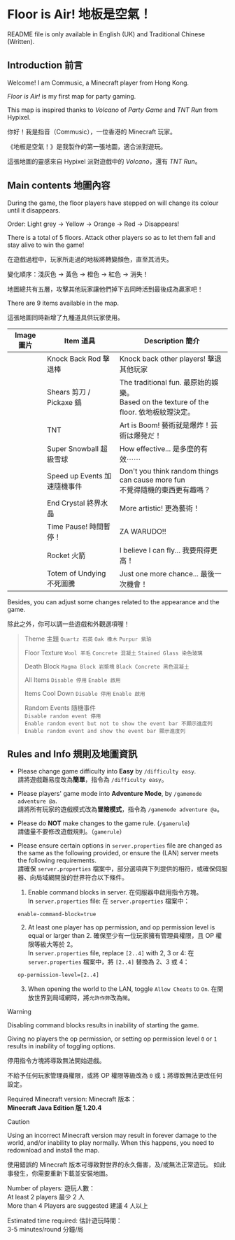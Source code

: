 # Floor is Air! 地板是空氣！

README file is only available in English (UK) and Traditional Chinese (Written).

## Introduction 前言

Welcome! I am Commusic, a Minecraft player from Hong Kong.

_Floor is Air!_ is my first map for party gaming.

This map is inspired thanks to _Volcano_ of _Party Game_ and _TNT Run_ from Hypixel.

你好！我是指音（Commusic），一位香港的 Minecraft 玩家。

《地板是空氣！》是我製作的第一張地圖，適合派對遊玩。

這張地圖的靈感來自 Hypixel 派對遊戲中的 _Volcano_，還有 _TNT Run_。

## Main contents 地圖內容

During the game, the floor players have stepped on will change its colour until it disappears.

Order: Light grey → Yellow → Orange → Red → Disappears!

There is a total of 5 floors. Attack other players so as to let them fall and stay alive to win the game!

在遊戲過程中，玩家所走過的地板將轉變顏色，直至其消失。

變化順序：淺灰色 → 黃色 → 橙色 → 紅色 → 消失！

地圖總共有五層，攻擊其他玩家讓他們掉下去同時活到最後成為贏家吧！

There are 9 items available in the map.

這張地圖同時新增了九種道具供玩家使用。

| Image 圖片 | Item 道具 | Description 簡介 |
| --- | --- | --- |
|  | Knock Back Rod 擊退棒 | Knock back other players! 擊退其他玩家 |
|  | Shears 剪刀 / Pickaxe 鎬 | The traditional fun. 最原始的娛樂。<br>Based on the texture of the floor. 依地板紋理決定。 |
|  | TNT | Art is Boom! 藝術就是爆炸！芸術は爆発だ！ |
|  | Super Snowball 超級雪球 | How effective... 是多麼的有效⋯⋯ |
|  | Speed up Events 加速隨機事件 | Don't you think random things can cause more fun<br>不覺得隨機的東西更有趣嗎？ |
|  | End Crystal 終界水晶 | More artistic! 更為藝術！ |
|  | Time Pause! 時間暫停！ | ZA WARUDO!! |
|  | Rocket 火箭 | I believe I can fly... 我要飛得更高！ |
|  | Totem of Undying 不死圖騰 | Just one more chance... 最後一次機會！ |

Besides, you can adjust some changes related to the appearance and the game.

除此之外，你可以調一些遊戲和外觀選項喔！

> Theme 主題 `Quartz 石英` `Oak 橡木` `Purpur 紫珀`
>
> Floor Texture `Wool 羊毛` `Concrete 混凝土` `Stained Glass 染色玻璃`
> 
> Death Block `Magma Block 岩漿塊` `Black Concrete 黑色混凝土`
> 
> All Items `Disable 停用` `Enable 啟用`
> 
> Items Cool Down `Disable 停用` `Enable 啟用`
> 
> Random Events 隨機事件<br>
> `Disable random event 停用`<br>
> `Enable random event but not to show the event bar 不顯示進度列`<br>
> `Enable random event and show the event bar 顯示進度列`

## Rules and Info 規則及地圖資訊

- Please change game difficulty into **Easy** by `/difficulty easy`.<br>請將遊戲難易度改為**簡單**，指令為 `/difficulty easy`。

- Please players' game mode into **Adventure Mode**, by `/gamemode adventure @a`.<br>請將所有玩家的遊戲模式改為**冒險模式**，指令為 `/gamemode adventure @a`。

- Please do **NOT** make changes to the game rule. (`/gamerule`)<br>請儘量不要修改遊戲規則。（`gamerule`）

- Please ensure certain options in `server.properties` file are changed as the same as the following provided, or ensure the (LAN) server meets the following requirements.<br>請確保 `server.properties` 檔案中，部分選項與下列提供的相符，或確保伺服器、向局域網開放的世界符合以下條件。

  1. Enable command blocks in server. 在伺服器中啟用指令方塊。<br>In `server.properties` file: 在 `server.properties` 檔案中：

    ```
  enable-command-block=true
    ```
 
  2. At least one player has op permission, and op permission level is equal or larger than 2. 確保至少有一位玩家擁有管理員權限，且 OP 權限等級大等於 2。<br>In `server.properties` file, replace `[2..4]` with 2, 3 or 4: 在 `server.properties` 檔案中，將 `[2..4]` 替換為 2、3 或 4：
  
    ```
  op-permission-level=[2..4]
    ```

  3. When opening the world to the LAN, toggle `Allow Cheats` to `On`. 在開放世界到局域網時，將`允許作弊`改為`開`。

> [!WARNING]
>
> Disabling command blocks results in inability of starting the game.
>
> Giving no players the op permission, or setting op permission level `0` or `1` results in inability of toggling options.
>
> 停用指令方塊將導致無法開始遊戲。
>
> 不給予任何玩家管理員權限，或將 OP 權限等級改為 `0` 或 `1` 將導致無法更改任何設定。

Required Minecraft version: Minecraft 版本：<br>
**Minecraft Java Edition 版 1.20.4**

> [!CAUTION]
>
> Using an incorrect Minecraft version may result in forever damage to the world, and/or inability to play normally.
> When this happens, you need to redownload and install the map.
>
> 使用錯誤的 Minecraft 版本可導致對世界的永久傷害，及/或無法正常遊玩。
> 如此事發生，你需要重新下載並安裝地圖。

Number of players: 遊玩人數：<br>
At least 2 players 最少 2 人<br>
More than 4 Players are suggested 建議 4 人以上

Estimated time required: 估計遊玩時間：<br>
3-5 minutes/round 分鐘/局
